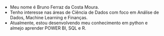 - Meu nome é Bruno Ferraz da Costa Moura.
- Tenho interesse nas áreas de Ciência de Dados com foco em Análise de Dados, Machine Learning e Finanças.
- Atualmente, estou desenvolvendo meu conhecimento em python e almejo aprender POWER BI, SQL e R. 
